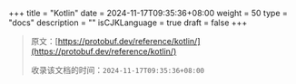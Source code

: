+++
title = "Kotlin"
date = 2024-11-17T09:35:36+08:00
weight = 50
type = "docs"
description = ""
isCJKLanguage = true
draft = false
+++

> 原文：[https://protobuf.dev/reference/kotlin/](https://protobuf.dev/reference/kotlin/)
>
> 收录该文档的时间：`2024-11-17T09:35:36+08:00`
